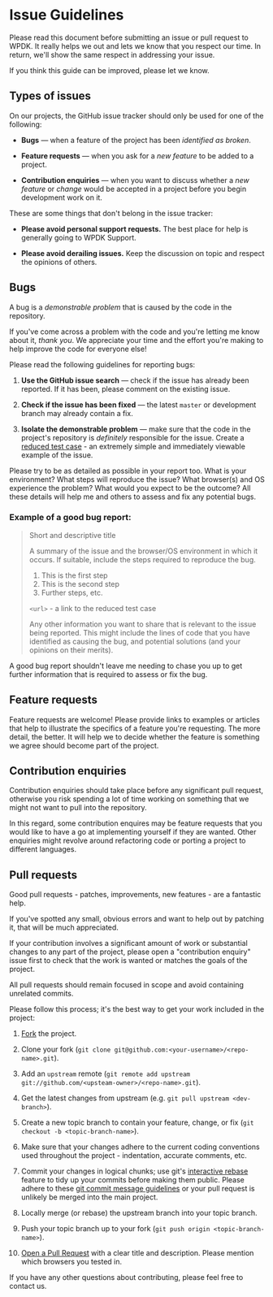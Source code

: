 # Issue Guidelines

Please read this document before submitting an issue or pull request to WPDK.
It really helps we out and lets we know that you respect our time.
In return, we'll show the same respect in addressing your issue.

If you think this guide can be improved, please let we know.

## Types of issues<a name="types-of-issues"></a>

On our projects, the GitHub issue tracker should only be used for one of the
following:

+ **Bugs** &mdash; when a feature of the project has been _identified as
  broken_.

+ **Feature requests** &mdash; when you ask for a _new feature_ to be added to a
  project.

+ **Contribution enquiries** &mdash; when you want to discuss whether a _new
  feature_ or _change_ would be accepted in a project before you begin
  development work on it.

These are some things that don't belong in the issue tracker:

+ **Please avoid personal support requests.** The best place for help
  is generally going to WPDK Support.

+ **Please avoid derailing issues.** Keep the discussion on topic and respect
  the opinions of others.

## Bugs<a name="bugs"></a>

A bug is a _demonstrable problem_ that is caused by the code in the
repository.

If you've come across a problem with the code and you're letting me know about
it, _thank you_. We appreciate your time and the effort you're making to help
improve the code for everyone else!

Please read the following guidelines for reporting bugs:

1. **Use the GitHub issue search** &mdash; check if the issue has already been
   reported. If it has been, please comment on the existing issue.

2. **Check if the issue has been fixed** &mdash; the latest `master` or
   development branch may already contain a fix.

3. **Isolate the demonstrable problem** &mdash; make sure that the code in the
   project's repository is _definitely_ responsible for the issue. Create a
   [reduced test case](http://css-tricks.com/6263-reduced-test-cases/) - an
   extremely simple and immediately viewable example of the issue.


Please try to be as detailed as possible in your report too. What is your
environment? What steps will reproduce the issue? What browser(s) and OS
experience the problem? What would you expect to be the outcome? All these
details will help me and others to assess and fix any potential bugs.

### Example of a good bug report:

> Short and descriptive title
>
> A summary of the issue and the browser/OS environment in which it occurs. If
> suitable, include the steps required to reproduce the bug.
>
> 1. This is the first step
> 2. This is the second step
> 3. Further steps, etc.
>
> `<url>` - a link to the reduced test case
>
> Any other information you want to share that is relevant to the issue being
> reported. This might include the lines of code that you have identified as
> causing the bug, and potential solutions (and your opinions on their
> merits).

A good bug report shouldn't leave me needing to chase you up to get further
information that is required to assess or fix the bug.

## Feature requests<a name="feature-requests"></a>

Feature requests are welcome! Please provide links to examples or articles that
help to illustrate the specifics of a feature you're requesting. The more
detail, the better. It will help we to decide whether the feature is something we
agree should become part of the project.

## Contribution enquiries<a name="enquiries"></a>

Contribution enquiries should take place before any significant pull request,
otherwise you risk spending a lot of time working on something that we might not
want to pull into the repository.

In this regard, some contribution enquires may be feature requests that you
would like to have a go at implementing yourself if they are wanted. Other
enquiries might revolve around refactoring code or porting a project to
different languages.

## Pull requests<a name="pull-requests"></a>

Good pull requests - patches, improvements, new features - are a fantastic
help.

If you've spotted any small, obvious errors and want to help out by patching it,
that will be much appreciated.

If your contribution involves a significant amount of work or substantial
changes to any part of the project, please open a "contribution enquiry" issue
first to check that the work is wanted or matches the goals of the project.

All pull requests should remain focused in scope and avoid containing unrelated
commits.

Please follow this process; it's the best way to get your work included in the
project:

1. [Fork](http://help.github.com/fork-a-repo/) the project.

2. Clone your fork (`git clone
   git@github.com:<your-username>/<repo-name>.git`).

3. Add an `upstream` remote (`git remote add upstream
   git://github.com/<upsteam-owner>/<repo-name>.git`).

4. Get the latest changes from upstream (e.g. `git pull upstream
   <dev-branch>`).

5. Create a new topic branch to contain your feature, change, or fix (`git
   checkout -b <topic-branch-name>`).

6. Make sure that your changes adhere to the current coding conventions used
   throughout the project - indentation, accurate comments, etc.

7. Commit your changes in logical chunks; use git's [interactive
   rebase](https://help.github.com/articles/interactive-rebase) feature to tidy
   up your commits before making them public. Please adhere to these [git commit
   message guidelines](http://tbaggery.com/2008/04/19/a-note-about-git-commit-messages.html)
   or your pull request is unlikely be merged into the main project.

8. Locally merge (or rebase) the upstream branch into your topic branch.

9. Push your topic branch up to your fork (`git push origin
   <topic-branch-name>`).

10. [Open a Pull Request](http://help.github.com/send-pull-requests/) with a
    clear title and description. Please mention which browsers you tested in.

If you have any other questions about contributing, please feel free to contact us.
